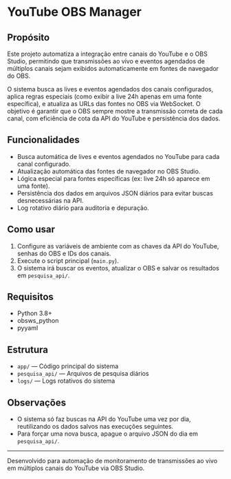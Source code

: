 # YouTube OBS Manager

## Propósito

Este projeto automatiza a integração entre canais do YouTube e o OBS Studio, permitindo que transmissões ao vivo e eventos agendados de múltiplos canais sejam exibidos automaticamente em fontes de navegador do OBS.

O sistema busca as lives e eventos agendados dos canais configurados, aplica regras especiais (como exibir a live 24h apenas em uma fonte específica), e atualiza as URLs das fontes no OBS via WebSocket. O objetivo é garantir que o OBS sempre mostre a transmissão correta de cada canal, com eficiência de cota da API do YouTube e persistência dos dados.

## Funcionalidades
- Busca automática de lives e eventos agendados no YouTube para cada canal configurado.
- Atualização automática das fontes de navegador no OBS Studio.
- Lógica especial para fontes específicas (ex: live 24h só aparece em uma fonte).
- Persistência dos dados em arquivos JSON diários para evitar buscas desnecessárias na API.
- Log rotativo diário para auditoria e depuração.

## Como usar
1. Configure as variáveis de ambiente com as chaves da API do YouTube, senhas do OBS e IDs dos canais.
2. Execute o script principal (`main.py`).
3. O sistema irá buscar os eventos, atualizar o OBS e salvar os resultados em `pesquisa_api/`.

## Requisitos
- Python 3.8+
- obsws_python
- pyyaml

## Estrutura
- `app/` — Código principal do sistema
- `pesquisa_api/` — Arquivos de pesquisa diários
- `logs/` — Logs rotativos do sistema

## Observações
- O sistema só faz buscas na API do YouTube uma vez por dia, reutilizando os dados salvos nas execuções seguintes.
- Para forçar uma nova busca, apague o arquivo JSON do dia em `pesquisa_api/`.

---
Desenvolvido para automação de monitoramento de transmissões ao vivo em múltiplos canais do YouTube via OBS Studio.
